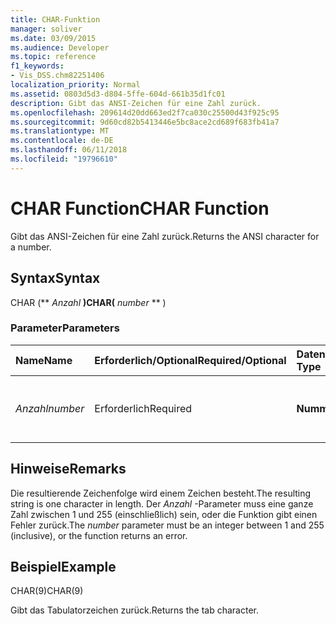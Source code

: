 ```yaml
---
title: CHAR-Funktion
manager: soliver
ms.date: 03/09/2015
ms.audience: Developer
ms.topic: reference
f1_keywords:
- Vis_DSS.chm82251406
localization_priority: Normal
ms.assetid: 0803d5d3-d804-5ffe-604d-661b35d1fc01
description: Gibt das ANSI-Zeichen für eine Zahl zurück.
ms.openlocfilehash: 209614d20dd663ed2f7ca030c25500d43f925c95
ms.sourcegitcommit: 9d60cd82b5413446e5bc8ace2cd689f683fb41a7
ms.translationtype: MT
ms.contentlocale: de-DE
ms.lasthandoff: 06/11/2018
ms.locfileid: "19796610"
---
```

# <a name="char-function"></a><span data-ttu-id="e271b-103">CHAR Function</span><span class="sxs-lookup"><span data-stu-id="e271b-103">CHAR Function</span></span>

<span data-ttu-id="e271b-104">Gibt das ANSI-Zeichen für eine Zahl zurück.</span><span class="sxs-lookup"><span data-stu-id="e271b-104">Returns the ANSI character for a number.</span></span>
  
## <a name="syntax"></a><span data-ttu-id="e271b-105">Syntax</span><span class="sxs-lookup"><span data-stu-id="e271b-105">Syntax</span></span>

<span data-ttu-id="e271b-106">CHAR (** *Anzahl* **)</span><span class="sxs-lookup"><span data-stu-id="e271b-106">CHAR(** *number* ** )</span></span> 
  
### <a name="parameters"></a><span data-ttu-id="e271b-107">Parameter</span><span class="sxs-lookup"><span data-stu-id="e271b-107">Parameters</span></span>

|<span data-ttu-id="e271b-108">**Name**</span><span class="sxs-lookup"><span data-stu-id="e271b-108">**Name**</span></span>|<span data-ttu-id="e271b-109">**Erforderlich/Optional**</span><span class="sxs-lookup"><span data-stu-id="e271b-109">**Required/Optional**</span></span>|<span data-ttu-id="e271b-110">**Datentyp**</span><span class="sxs-lookup"><span data-stu-id="e271b-110">**Data Type**</span></span>|<span data-ttu-id="e271b-111">**Beschreibung**</span><span class="sxs-lookup"><span data-stu-id="e271b-111">**Description**</span></span>|
|:-----|:-----|:-----|:-----|
| <span data-ttu-id="e271b-112">_Anzahl_</span><span class="sxs-lookup"><span data-stu-id="e271b-112">_number_</span></span> <br/> |<span data-ttu-id="e271b-113">Erforderlich</span><span class="sxs-lookup"><span data-stu-id="e271b-113">Required</span></span>  <br/> |<span data-ttu-id="e271b-114">**Nummer**</span><span class="sxs-lookup"><span data-stu-id="e271b-114">**Number**</span></span> <br/> |<span data-ttu-id="e271b-115">Die Anzahl, dessen ANSI-Zeichen, die Sie abrufen möchten.</span><span class="sxs-lookup"><span data-stu-id="e271b-115">The number whose ANSI character you want to get.</span></span>  <br/> |
   
## <a name="remarks"></a><span data-ttu-id="e271b-116">Hinweise</span><span class="sxs-lookup"><span data-stu-id="e271b-116">Remarks</span></span>

<span data-ttu-id="e271b-117">Die resultierende Zeichenfolge wird einem Zeichen besteht.</span><span class="sxs-lookup"><span data-stu-id="e271b-117">The resulting string is one character in length.</span></span> <span data-ttu-id="e271b-118">Der _Anzahl_ -Parameter muss eine ganze Zahl zwischen 1 und 255 (einschließlich) sein, oder die Funktion gibt einen Fehler zurück.</span><span class="sxs-lookup"><span data-stu-id="e271b-118">The  _number_ parameter must be an integer between 1 and 255 (inclusive), or the function returns an error.</span></span> 
  
## <a name="example"></a><span data-ttu-id="e271b-119">Beispiel</span><span class="sxs-lookup"><span data-stu-id="e271b-119">Example</span></span>

<span data-ttu-id="e271b-120">CHAR(9)</span><span class="sxs-lookup"><span data-stu-id="e271b-120">CHAR(9)</span></span> 
  
<span data-ttu-id="e271b-121">Gibt das Tabulatorzeichen zurück.</span><span class="sxs-lookup"><span data-stu-id="e271b-121">Returns the tab character.</span></span> 
  

